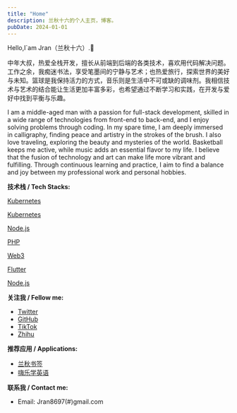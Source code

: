 ```yaml
---
title: "Home"
description: 兰秋十六的个人主页，博客。
pubDate: 2024-01-01
---
```


Hello,I`am Jran（兰秋十六）.👋

中年大叔，热爱全栈开发，擅长从前端到后端的各类技术，喜欢用代码解决问题。工作之余，我痴迷书法，享受笔墨间的宁静与艺术；也热爱旅行，探索世界的美好与未知。篮球是我保持活力的方式，音乐则是生活中不可或缺的调味剂。我相信技术与艺术的结合能让生活更加丰富多彩，也希望通过不断学习和实践，在开发与爱好中找到平衡与乐趣。

I am a middle-aged man with a passion for full-stack development, skilled in a wide range of technologies from front-end to back-end, and I enjoy solving problems through coding. In my spare time, I am deeply immersed in calligraphy, finding peace and artistry in the strokes of the brush. I also love traveling, exploring the beauty and mysteries of the world. Basketball keeps me active, while music adds an essential flavor to my life. I believe that the fusion of technology and art can make life more vibrant and fulfilling. Through continuous learning and practice, I aim to find a balance and joy between my professional work and personal hobbies.

**技术栈 / Tech Stacks:**

  <div slot="head" class="flex flex-wrap justify-start items-center gap-2">
      <a class="btn-black" href=''>
        <p class="inline-block my-0! ml-1.5">Kubernetes</p>
      </a>
      <a class="btn-black" href=''>
        <p class="inline-block my-0! ml-1.5">Kubernetes</p>
      </a>
      <a class="btn-black" href=''>
        <p class="inline-block my-0! ml-1.5">Node.js</p>
      </a>
      <a class="btn-black" href=''>
        <p class="inline-block my-0! ml-1.5">PHP</p>
      </a>
      <a class="btn-black" href=''>
        <p class="inline-block my-0! ml-1.5">Web3</p>
      </a>
      <a class="btn-black" href=''>
        <p class="inline-block my-0! ml-1.5">Flutter</p>
      </a>
      <a class="btn-black" href=''>
        <p class="inline-block my-0! ml-1.5">Node.js</p>
      </a>
  </div>

**关注我 / Fellow me:**

- [Twitter](https://twitter.com/jran41134074)
- [GitHub](https://github.com/torans)
- [TikTok](https://www.tiktok.com/@lanqiu_tech)
- [Zhihu](https://www.zhihu.com/people/demo.ran)

**推荐应用 / Applications:**

- [兰秋书签](https://bookmarks.metasouls.space/)
- [嗨乐学英语](https://hitalk.metasouls.space/)

**联系我 / Contact me:**

- Email: Jran8697(#)gmail.com
